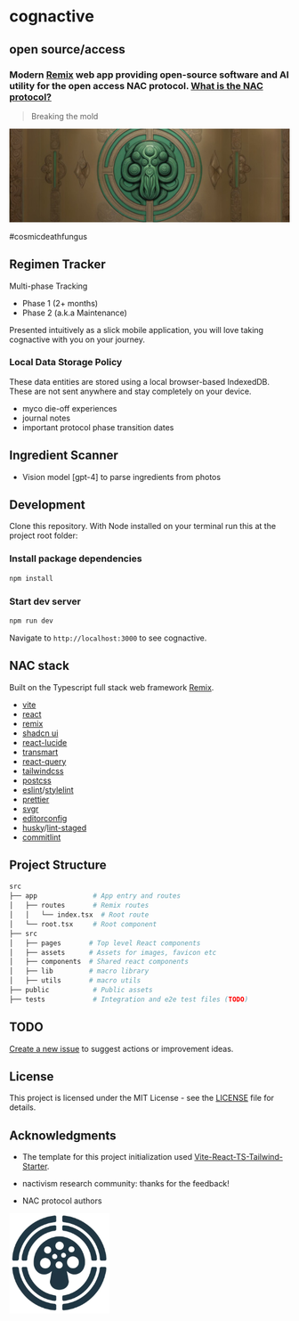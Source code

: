 # cognactive

## open source/access

### Modern [Remix](https://remix.run) web app providing open-source software and AI utility for the open access NAC protocol. [What is the NAC protocol?](/public/files/NAC_Protocol.pdf)

> Breaking the mold

![1500x500-3](/docs/media/1500x500-3.jpeg)

#cosmicdeathfungus

## Regimen Tracker

Multi-phase Tracking

- Phase 1 (2+ months)
- Phase 2 (a.k.a Maintenance)

Presented intuitively as a slick mobile application, you will love taking cognactive with you on your journey.

### Local Data Storage Policy

These data entities are stored using a local browser-based IndexedDB. These are not sent anywhere and stay completely on your device.

- myco die-off experiences
- journal notes
- important protocol phase transition dates

## Ingredient Scanner

- Vision model [gpt-4] to parse ingredients from photos

## Development

Clone this repository. With Node installed on your terminal run this at the project root folder:

### Install package dependencies

```sh
npm install
```

### Start dev server

```sh
npm run dev
```

Navigate to `http://localhost:3000` to see cognactive.

## NAC stack

Built on the Typescript full stack web framework [Remix](https://remix.run).

- [vite](https://vitejs.dev/)
- [react](https://reactjs.org/)
- [remix](https://remix.run)
- [shadcn ui](https://ui.shadcn.com/)
- [react-lucide](https://lucide.dev/)
- [transmart](https://github.com/Quilljou/transmart)
- [react-query](https://tanstack.com/query/latest/)
- [tailwindcss](https://tailwindcss.com/)
- [postcss](https://postcss.org/)
- [eslint](https://eslint.org/)/[stylelint](https://stylelint.io/)
- [prettier](https://prettier.io/)
- [svgr](https://react-svgr.com/)
- [editorconfig](https://editorconfig.org/)
- [husky](https://typicode.github.io/husky/#/)/[lint-staged](https://github.com/okonet/lint-staged)
- [commitlint](https://commitlint.js.org/)

## Project Structure

```sh
src
├── app              # App entry and routes
│   ├── routes       # Remix routes
│   │   └── index.tsx  # Root route
│   └── root.tsx     # Root component
├── src
│   ├── pages       # Top level React components
│   ├── assets      # Assets for images, favicon etc
│   ├── components  # Shared react components
│   ├── lib         # macro library
│   ├── utils       # macro utils
├── public           # Public assets
├── tests            # Integration and e2e test files (TODO)
```

## TODO

[Create a new issue](https://github.com/micksabox/cognactive/issues) to suggest actions or improvement ideas.

## License

This project is licensed under the MIT License - see the [LICENSE](LICENSE) file for details.

## Acknowledgments

- The template for this project initialization used [Vite-React-TS-Tailwind-Starter](https://github.com/Quilljou/vite-react-ts-tailwind-starter).

- nactivism research community: thanks for the feedback!
- NAC protocol authors

![logo](/public/apple-touch-icon-precomposed.png)

